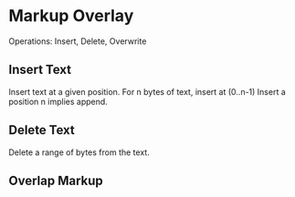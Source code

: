 # Markup Overlay

Operations: Insert, Delete, Overwrite

## Insert Text

Insert text at a given position.
For n bytes of text, insert at (0..n-1)
Insert a position n implies append.

## Delete Text

Delete a range of bytes from the text.

## Overlap Markup


